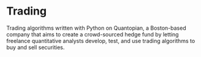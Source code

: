 # Trading
Trading algorithms written with Python on Quantopian, a Boston-based company that aims to create a crowd-sourced hedge fund by letting freelance quantitative analysts develop, test, and use trading algorithms to buy and sell securities.
